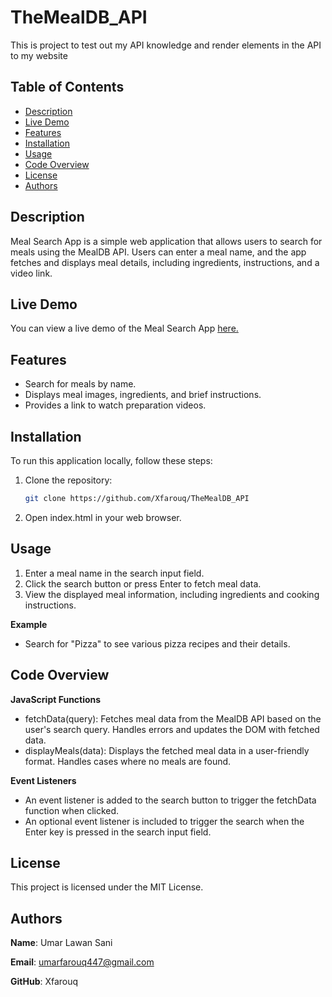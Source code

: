 # TheMealDB_API
This is project to test out my API knowledge and render elements in the API to my website

## Table of Contents
- [Description](#description)
- [Live Demo](#live-demo)
- [Features](#features)
- [Installation](#installation)
- [Usage](#usage)
- [Code Overview](#code-overview)
- [License](#license)
- [Authors](#authors)

## Description
Meal Search App is a simple web application that allows users to search for meals using the MealDB API. Users can enter a meal name, and the app fetches and displays meal details, including ingredients, instructions, and a video link.

## Live Demo
You can view a live demo of the Meal Search App [here.](https://themealdb-api.onrender.com/)

## Features
- Search for meals by name.
- Displays meal images, ingredients, and brief instructions.
- Provides a link to watch preparation videos.
  
## Installation

To run this application locally, follow these steps:

1. Clone the repository:
    ```bash
    git clone https://github.com/Xfarouq/TheMealDB_API
    ```
2. Open index.html in your web browser.

## Usage

1. Enter a meal name in the search input field.
2. Click the search button or press Enter to fetch meal data.
3. View the displayed meal information, including ingredients and cooking instructions.

**Example**
- Search for "Pizza" to see various pizza recipes and their details.
  
## Code Overview

**JavaScript Functions**
- fetchData(query): Fetches meal data from the MealDB API based on the user's search query. Handles errors and updates the DOM with fetched data.
- displayMeals(data): Displays the fetched meal data in a user-friendly format. Handles cases where no meals are found.
  
**Event Listeners**
- An event listener is added to the search button to trigger the fetchData function when clicked.
- An optional event listener is included to trigger the search when the Enter key is pressed in the search input field.
  
## License
This project is licensed under the MIT License.

## Authors

**Name**: Umar Lawan Sani

**Email**: umarfarouq447@gmail.com

**GitHub**: Xfarouq


